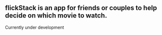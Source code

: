 ## flickStack is an app for friends or couples to help decide on which movie to watch. 

Currently under development
